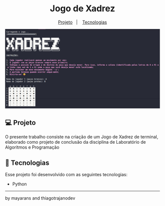 <h1 align="center"> Jogo de Xadrez </h1>

<p align="center">
  <a href="#-projeto">Projeto</a>&nbsp;&nbsp;&nbsp;|&nbsp;&nbsp;&nbsp;
  <a href="#-tecnologias">Tecnologias</a>
</p>

<p align="center">
  <img src="print_xadrez.png" alt="print do jogo no terminal">
</p>

## 💻 Projeto

O presente trabalho consiste na criação de um Jogo de Xadrez de terminal, elaborado como projeto de conclusão da disciplina de Laboratório de Algoritmos e Programação

## 🚀 Tecnologias

Esse projeto foi desenvolvido com as seguintes tecnologias:

- Python

---

by mayarans and thiagotrajanodev
